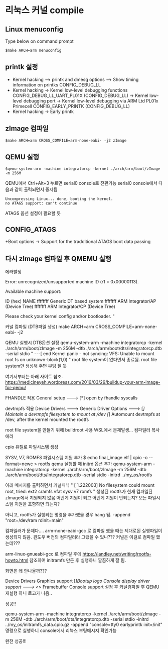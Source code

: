 # 리눅스 커널 compile
## Linux menuconfig
Type below on command prompt

    $make ARCH=arm menuconfig

## printk 설정
- Kernel hacking --> printk and dmesg options --> Show timing information on printks
CONFIG_DEBUG_LL
- Kernel hacking -> Kernel low-level debugging functions
CONFIG_DEBUG_LL_UART_PL01X (CONFIG_DEBUG_LL)
                  -> Kernel low-level debugging port -> Kernel low-level debugging via ARM Ltd PL01x Primecell
CONFIG_EARLY_PRINTK (CONFIG_DEBUG_LL)
- Kernel hacking -> Early printk

## zImage 컴파일

    $make ARCH=arm CROSS_COMPILE=arm-none-eabi- -j2 zImage

## QEMU 실행

    $qemu-system-arm -machine integratorcp -kernel ./arch/arm/boot/zImage -m 256M
QEMU에서 Ctrl+Alt+3 누르면 serial0 console로 전환가능
serial0 console에서 다음과 같이 출력되면서 중지됨

    Uncompressing Linux... done, booting the kernel.
    no ATAGS support: can't continue
ATAGS 옵션 설정이 필요할 듯

## CONFIG_ATAGS
+Boot options -> Support for the tradditional ATAGS boot data passing

## 다시 zImage 컴파일 후 QMEMU 실행
에러발생

>
Error: unrecognized/unsupported machine ID (r1 = 0x00000113).

Available machine support:

ID (hex)        NAME
ffffffff        Generic DT based system
ffffffff        ARM Integrator/AP (Device Tree)
ffffffff        ARM Integrator/CP (Device Tree)

Please check your kernel config and/or bootloader.
"

커널 컴파일 (DTB파일 생성)
make ARCH=arm CROSS_COMPILE=arm-none-eabi- -j2


QEMU 실행시 DTB옵션 설정
qemu-system-arm -machine integratorcp -kernel ./arch/arm/boot/zImage -m 256M -dtb ./arch/arm/boot/dts/integratorcp.dtb -serial stdio
"
---[ end Kernel panic - not syncing: VFS: Unable to mount root fs on unknown-block(1,0)
"
root file system이 없다면서 종료됨.
root file system만 생성해 주면 부팅 될 듯


여기서부터는 아래 사이트 참조.
https://medicineyeh.wordpress.com/2016/03/29/buildup-your-arm-image-for-qemu/

FHANDLE 적용
General setup  --->
[*] open by fhandle syscalls

devtmpfs 적용
Device Drivers  --->
  Generic Driver Options  --->
    [*] Maintain a devtmpfs filesystem to mount at /dev
    [*]   Automount devtmpfs at /dev, after the kernel mounted the rootfs

root file system을 만들기 위해 buildroot 사용
WSL에서 문제발생... 컴파일러 복사 에러


cpio 유틸로 파일시스템 생성

SYSV, V7, ROMFS 파일시스템 지원 추가
$ echo final_image.elf | cpio -o --format=newc > rootfs
qemu 실행할 때 initrd 옵션 추가
qemu-system-arm -machine integratorcp -kernel ./arch/arm/boot/zImage -m 256M -dtb ./arch/arm/boot/dts/integratorcp.dtb -serial stdio -initrd ../my_os/rootfs

아래 메시지를 출력하면서 커널패닉
"
[    1.222003] No filesystem could mount root, tried:  ext2 cramfs vfat sysv v7 romfs
"
생성된 rootfs가 현재 컴파일된 zImage에서 지원되지 않음
어떤게 지원이 되고 어떤게 지원이 안되는지?
모든 파일시스템 지원을 포함하면 되는지?

아니고, rootfs가 실행되는 명령을 추가했을 경우 hang 됨.
-append "root=/dev/ram rdinit=main"


컴파일러가 문제다....
arm-none-eabi-gcc 로 컴파일 했을 때는 제대로된 실행파일이 생성되지 않음.
윈도우 버전의 컴파일러라 그랬을 수 있나??? 커널은 이걸로 컴파일 했는데???

arm-linux-gnueabi-gcc 로 컴파일 후에 
https://landley.net/writing/rootfs-howto.html
참조하여 initramfs 만든 후 실행하니 깔끔하게 잘 됨.

화면은 왜 안나올까???

Device Drivers
 Graphics support
  [*]Bootup logo
     Console display driver support --->
      <*> Framebuffer Console support
설정 후 커널컴파일 후 QEMU 재실행 하니 로고가 나옴.. 

성공!!

qemu-system-arm -machine integratorcp -kernel ./arch/arm/boot/zImage -m 256M -dtb ./arch/arm/boot/dts/integratorcp.dtb -serial stdio -initrd ../my_os/initramfs_data.cpio.gz -append "console=tty0 earlyprintk init=/init"
명령으로 실행하니 console에서 리눅스 부팅메시지 확인가능

완전 성공!!!

